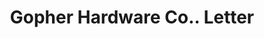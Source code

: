 ---
doi: 10.7916/D8FX8NJF
date_other: '1924'
date_other_textual: '1924'
form: correspondence
genre:
- Letters (correspondence)
name:
- Gopher Hardware Co.
object_in_context_url: https://biggert.cul.columbia.edu/items/view/ave_biggert_00646
subject_hierarchical_geographic:
- Minneapolis, Minnesota, United States
subject_name:
- Gopher Hardware Co.
title: Gopher Hardware Co.. Letter
sort_title: Gopher Hardware Co.. Letter
call_number: ave_biggert_00646
coordinates:
- 44.983333333333334,-93.26666666666667
pid: ave_biggert_00646
identifiers: ave_biggert_00646
canvas_id: ldpd:395918
permalink: "/items/ave_biggert_00646/"
layout: iiif-image-page
---